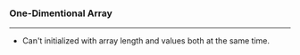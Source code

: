 ### One-Dimentional Array
-------------------------

+ Can't initialized with array length and values both at the same time.
